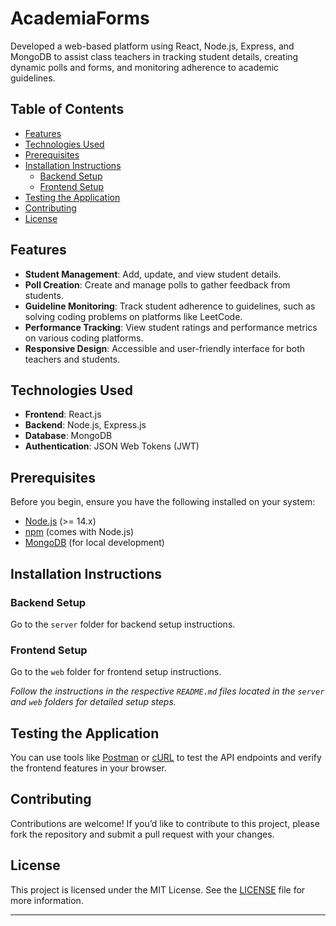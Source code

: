 # AcademiaForms
Developed a web-based platform using React, Node.js, Express, and MongoDB to assist class teachers in tracking student details, creating dynamic polls and forms, and monitoring adherence to academic guidelines.

## Table of Contents

- [Features](#features)
- [Technologies Used](#technologies-used)
- [Prerequisites](#prerequisites)
- [Installation Instructions](#installation-instructions)
  - [Backend Setup](#backend-setup)
  - [Frontend Setup](#frontend-setup)
- [Testing the Application](#testing-the-application)
- [Contributing](#contributing)
- [License](#license)

## Features

- **Student Management**: Add, update, and view student details.
- **Poll Creation**: Create and manage polls to gather feedback from students.
- **Guideline Monitoring**: Track student adherence to guidelines, such as solving coding problems on platforms like LeetCode.
- **Performance Tracking**: View student ratings and performance metrics on various coding platforms.
- **Responsive Design**: Accessible and user-friendly interface for both teachers and students.

## Technologies Used

- **Frontend**: React.js
- **Backend**: Node.js, Express.js
- **Database**: MongoDB
- **Authentication**: JSON Web Tokens (JWT)

## Prerequisites

Before you begin, ensure you have the following installed on your system:

- [Node.js](https://nodejs.org/en/download/) (>= 14.x)
- [npm](https://www.npmjs.com/get-npm) (comes with Node.js)
- [MongoDB](https://www.mongodb.com/try/download/community) (for local development)

## Installation Instructions

### Backend Setup

Go to the `server` folder for backend setup instructions.

### Frontend Setup

Go to the `web` folder for frontend setup instructions.

*Follow the instructions in the respective `README.md` files located in the `server` and `web` folders for detailed setup steps.*

## Testing the Application

You can use tools like [Postman](https://www.postman.com/) or [cURL](https://curl.se/) to test the API endpoints and verify the frontend features in your browser.

## Contributing

Contributions are welcome! If you’d like to contribute to this project, please fork the repository and submit a pull request with your changes.

## License

This project is licensed under the MIT License. See the [LICENSE](LICENSE) file for more information.

---
